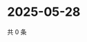 # 2025-05-28

共 0 条

<!-- BEGIN ZHIHUVIDEO -->
<!-- 最后更新时间 Wed May 28 2025 18:13:15 GMT+0800 (China Standard Time) -->

<!-- END ZHIHUVIDEO -->

